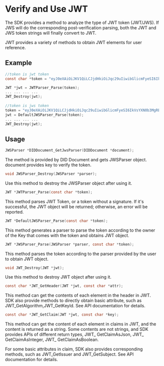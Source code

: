 # Verify and Use JWT

The SDK provides a method to analyze the type of JWT token (JWT/JWS). If JWS will do the corresponding post-verification parsing, both the JWT and JWS token strings will finally convert to JWT.

JWT provides a variety of methods to obtain JWT elements for user reference.

## Example

```c
//token is jwt token
const char *token = "eyJ0eXAiOiJKV1QiLCJjdHkiOiJqc29uIiwibGlicmFyeSI6IkVsYXN0b3MgRElEIiwidmVyc2lvbiI6IjEuMCIsImFsZyI6Im5vbmUifQ.eyJzdWIiOiJKd3RUZXN0IiwianRpIjoiMCIsImF1ZCI6IlRlc3QgY2FzZXMiLCJpYXQiOjE1OTA1NjE1MDQsImV4cCI6MTU5ODUxMDMwNCwibmJmIjoxNTg3OTY5NTA0LCJmb28iOiJiYXIiLCJpc3MiOiJkaWQ6ZWxhc3RvczppV0ZBVVloVGEzNWMxZlBlM2lDSnZpaFpIeDZxdXVtbnltIn0.";

JWT *jwt = JWTParser_Parse(token);
... ... ... ...
JWT_Destroy(jwt);
  
//token is jws token
token = "eyJ0eXAiOiJKV1QiLCJjdHkiOiJqc29uIiwibGlicmFyeSI6IkVsYXN0b3MgRElEIiwidmVyc2lvbiI6IjEuMCIsImFsZyI6IkVTMjU2In0.eyJzdWIiOiJKd3RUZXN0IiwianRpIjoiMCIsImF1ZCI6IlRlc3QgY2FzZXMiLCJpYXQiOjE2MDAwNzM4MzQsImV4cCI6MTc1NTE2MTgzNCwibmJmIjoxNTk3Mzk1NDM0LCJmb28iOiJiYXIiLCJpc3MiOiJkaWQ6ZWxhc3RvczppV0ZBVVloVGEzNWMxZlBlM2lDSnZpaFpIeDZxdXVtbnltIn0.rW6lGLpsGQJ7kojql78rX7p-MnBMBGEcBXYHkw_heisv7eEic574qL-0Immh0f0qFygNHY7RwhL47PDtFyNHAA";
jwt = DefaultJWSParser_Parse(token);
... ... ... ...
JWT_Destroy(jwt);
```

## Usage

```c
JWSParser *DIDDocument_GetJwsParser(DIDDocument *document);
```

The method is provided by DID Document and gets JWSParser object. document provides key to verify the token.

```c
void JWSParser_Destroy(JWSParser *parser);
```

Use this method to destroy the JWSParser object after using it.

```c
JWT *JWTParser_Parse(const char *token);
```

This method parses JWT Token, or a token without a signature. If it's successful, the JWT object will be returned; otherwise, an error will be reported.

```c
JWT *DefaultJWSParser_Parse(const char *token);
```

This method generates a parser to parse the token according to the owner of the Key that comes with the token and obtains JWT object.

```c
JWT *JWSParser_Parse(JWSParser *parser, const char *token);
```

This method parses the token according to the parser provided by the user to obtain JWT object.

```c
void JWT_Destroy(JWT *jwt);
```

Use this method to destroy JWT object after using it.

```c
const char *JWT_GetHeader(JWT *jwt, const char *attr);
```

This method can get the contents of each element in the header in JWT. SDK also provide methods to directly obtain basic attribute, such as JWT\_GetAlgorithm,JWT\_GetKeyId. See API documentation for details.

```c
const char *JWT_GetClaim(JWT *jwt, const char *key);
```

This method can get the content of each element in claims in JWT, and the content is returned as a string. Some contents are not strings, and SDK provides APIs of different return types, JWT\_ GetClaimAsJson, JWT\_ GetClaimAsInteger, JWT\_ GetClaimAsBoolean.

For some basic attributes in claim, SDK also provides corresponding methods, such as JWT\_GetIssuer and JWT\_GetSubject. See API documentation for details.
